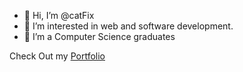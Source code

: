 - 👋 Hi, I’m @catFix
- 👀 I’m interested in web and software development.
- 🌱 I’m a Computer Science graduates

Check Out my [Portfolio]([https://www.openai.com](https://hazelnuts.netlify.app/))

<!---
catFix/catFix is a ✨ special ✨ repository because its `README.md` (this file) appears on your GitHub profile.
You can click the Preview link to take a look at your changes.
--->
